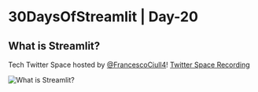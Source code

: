 # 30DaysOfStreamlit | Day-20
## What is Streamlit?
Tech Twitter Space hosted by [@FrancescoCiull4](https://twitter.com/FrancescoCiull4)!
[Twitter Space Recording](https://twitter.com/i/spaces/1dRJZlbglXMKB)

![What is Streamlit?](https://pbs.twimg.com/media/FQxSA92UcAQVBCx?format=jpg&name=medium)